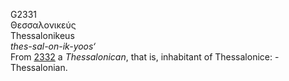<body>
  <p>G2331<br>  Θεσσαλονικεύς  <br> Thessalonikeus  <br><i>thes-sal-on-ik-yoos‘ </i><br>From <a href="g2332.htm">2332</a>  a <i>Thessalonican</i>, that is, inhabitant of Thessalonice: - Thessalonian.<br></p>
 </body>